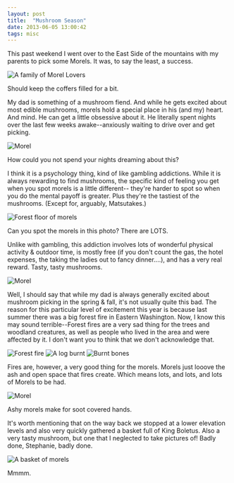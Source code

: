 ```yaml
---
layout: post
title:  "Mushroom Season"
date: 2013-06-05 13:00:42
tags: misc
---
```


This past weekend I went over to the East Side of the mountains with my parents to pick some Morels. It was, to say the least, a success.

![A family of Morel Lovers](/uploads/2013/06/a-family-of-morel-lovers.jpg)

Should keep the coffers filled for a bit.

My dad is something of a mushroom fiend. And while he gets excited about most edible mushrooms, morels hold a special place in his (and my) heart. And mind. He can get a little obsessive about it. He literally spent nights over the last few weeks awake--anxiously waiting to drive over and get picking.

![Morel](/uploads/2013/06/perfect-morel.jpg)

How could you not spend your nights dreaming about this?

I think it is a psychology thing, kind of like gambling addictions. While it is always rewarding to find mushrooms, the specific kind of feeling you get when you spot morels is a little different-- they're harder to spot so when you do the mental payoff is greater. Plus they're the tastiest of the mushrooms. (Except for, arguably, Matsutakes.)

![Forest floor of morels](/uploads/2013/06/spot-the-morels.jpg)

Can you spot the morels in this photo? There are LOTS.

Unlike with gambling, this addiction involves lots of wonderful physical activity & outdoor time, is mostly free (if you don't count the gas, the hotel expenses, the taking the ladies out to fancy dinner....), and has a very real reward. Tasty, tasty mushrooms.

![Morel](/uploads/2013/06/morel-mushroom.jpg)

Well, I should say that while my dad is always generally excited about mushroom picking in the spring & fall, it's not usually quite this bad. The reason for this particular level of excitement this year is because last summer there was a big forest fire in Eastern Washington. Now, I know this may sound terrible--Forest fires are a very sad thing for the trees and woodland creatures, as well as people who lived in the area and were affected by it. I don't want you to think that we don't acknowledge that.

![Forest fire](/uploads/2013/06/burnt-hillside.jpg)
![A log burnt](/uploads/2013/06/a-burnt-log.jpg)
![Burnt bones](/uploads/2013/06/burnt-bones.jpg)

Fires are, however, a very good thing for the morels. Morels just looove the ash and open space that fires create. Which means lots, and lots, and lots of Morels to be had.

![Morel](/uploads/2013/06/pretty-little-morel.jpg)

Ashy morels make for soot covered hands.

It's worth mentioning that on the way back we stopped at a lower elevation levels and also very quickly gathered a basket full of King Boletus. Also a very tasty mushroom, but one that I neglected to take pictures of! Badly done, Stephanie, badly done.

![A basket of morels](/uploads/2013/06/a-bunch-of-morels.jpg)

Mmmm.
